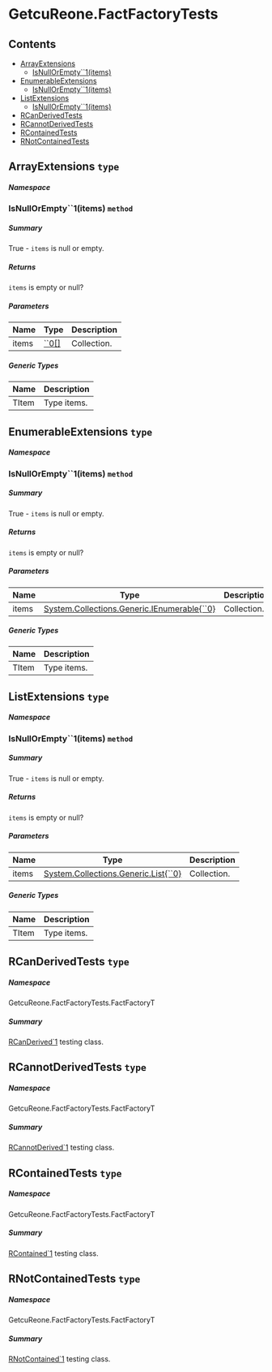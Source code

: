<a name='assembly'></a>
# GetcuReone.FactFactoryTests

## Contents

- [ArrayExtensions](#T--ArrayExtensions '.ArrayExtensions')
  - [IsNullOrEmpty\`\`1(items)](#M-ArrayExtensions-IsNullOrEmpty``1-``0[]- 'ArrayExtensions.IsNullOrEmpty``1(``0[])')
- [EnumerableExtensions](#T--EnumerableExtensions '.EnumerableExtensions')
  - [IsNullOrEmpty\`\`1(items)](#M-EnumerableExtensions-IsNullOrEmpty``1-System-Collections-Generic-IEnumerable{``0}- 'EnumerableExtensions.IsNullOrEmpty``1(System.Collections.Generic.IEnumerable{``0})')
- [ListExtensions](#T--ListExtensions '.ListExtensions')
  - [IsNullOrEmpty\`\`1(items)](#M-ListExtensions-IsNullOrEmpty``1-System-Collections-Generic-List{``0}- 'ListExtensions.IsNullOrEmpty``1(System.Collections.Generic.List{``0})')
- [RCanDerivedTests](#T-GetcuReone-FactFactoryTests-FactFactoryT-RCanDerivedTests 'GetcuReone.FactFactoryTests.FactFactoryT.RCanDerivedTests')
- [RCannotDerivedTests](#T-GetcuReone-FactFactoryTests-FactFactoryT-RCannotDerivedTests 'GetcuReone.FactFactoryTests.FactFactoryT.RCannotDerivedTests')
- [RContainedTests](#T-GetcuReone-FactFactoryTests-FactFactoryT-RContainedTests 'GetcuReone.FactFactoryTests.FactFactoryT.RContainedTests')
- [RNotContainedTests](#T-GetcuReone-FactFactoryTests-FactFactoryT-RNotContainedTests 'GetcuReone.FactFactoryTests.FactFactoryT.RNotContainedTests')

<a name='T--ArrayExtensions'></a>
## ArrayExtensions `type`

##### Namespace



<a name='M-ArrayExtensions-IsNullOrEmpty``1-``0[]-'></a>
### IsNullOrEmpty\`\`1(items) `method`

##### Summary

True - `items` is null or empty.

##### Returns

`items` is empty or null?

##### Parameters

| Name | Type | Description |
| ---- | ---- | ----------- |
| items | [\`\`0[]](#T-``0[] '``0[]') | Collection. |

##### Generic Types

| Name | Description |
| ---- | ----------- |
| TItem | Type items. |

<a name='T--EnumerableExtensions'></a>
## EnumerableExtensions `type`

##### Namespace



<a name='M-EnumerableExtensions-IsNullOrEmpty``1-System-Collections-Generic-IEnumerable{``0}-'></a>
### IsNullOrEmpty\`\`1(items) `method`

##### Summary

True - `items` is null or empty.

##### Returns

`items` is empty or null?

##### Parameters

| Name | Type | Description |
| ---- | ---- | ----------- |
| items | [System.Collections.Generic.IEnumerable{\`\`0}](http://msdn.microsoft.com/query/dev14.query?appId=Dev14IDEF1&l=EN-US&k=k:System.Collections.Generic.IEnumerable 'System.Collections.Generic.IEnumerable{``0}') | Collection. |

##### Generic Types

| Name | Description |
| ---- | ----------- |
| TItem | Type items. |

<a name='T--ListExtensions'></a>
## ListExtensions `type`

##### Namespace



<a name='M-ListExtensions-IsNullOrEmpty``1-System-Collections-Generic-List{``0}-'></a>
### IsNullOrEmpty\`\`1(items) `method`

##### Summary

True - `items` is null or empty.

##### Returns

`items` is empty or null?

##### Parameters

| Name | Type | Description |
| ---- | ---- | ----------- |
| items | [System.Collections.Generic.List{\`\`0}](http://msdn.microsoft.com/query/dev14.query?appId=Dev14IDEF1&l=EN-US&k=k:System.Collections.Generic.List 'System.Collections.Generic.List{``0}') | Collection. |

##### Generic Types

| Name | Description |
| ---- | ----------- |
| TItem | Type items. |

<a name='T-GetcuReone-FactFactoryTests-FactFactoryT-RCanDerivedTests'></a>
## RCanDerivedTests `type`

##### Namespace

GetcuReone.FactFactoryTests.FactFactoryT

##### Summary

[RCanDerived\`1](#T-GetcuReone-FactFactory-SpecialFacts-RuntimeCondition-RCanDerived`1 'GetcuReone.FactFactory.SpecialFacts.RuntimeCondition.RCanDerived`1') testing class.

<a name='T-GetcuReone-FactFactoryTests-FactFactoryT-RCannotDerivedTests'></a>
## RCannotDerivedTests `type`

##### Namespace

GetcuReone.FactFactoryTests.FactFactoryT

##### Summary

[RCannotDerived\`1](#T-GetcuReone-FactFactory-SpecialFacts-RuntimeCondition-RCannotDerived`1 'GetcuReone.FactFactory.SpecialFacts.RuntimeCondition.RCannotDerived`1') testing class.

<a name='T-GetcuReone-FactFactoryTests-FactFactoryT-RContainedTests'></a>
## RContainedTests `type`

##### Namespace

GetcuReone.FactFactoryTests.FactFactoryT

##### Summary

[RContained\`1](#T-GetcuReone-FactFactory-SpecialFacts-RuntimeCondition-RContained`1 'GetcuReone.FactFactory.SpecialFacts.RuntimeCondition.RContained`1') testing class.

<a name='T-GetcuReone-FactFactoryTests-FactFactoryT-RNotContainedTests'></a>
## RNotContainedTests `type`

##### Namespace

GetcuReone.FactFactoryTests.FactFactoryT

##### Summary

[RNotContained\`1](#T-GetcuReone-FactFactory-SpecialFacts-RuntimeCondition-RNotContained`1 'GetcuReone.FactFactory.SpecialFacts.RuntimeCondition.RNotContained`1') testing class.
